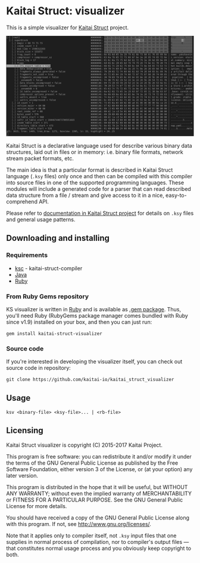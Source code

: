 # Kaitai Struct: visualizer

This is a simple visualizer for [Kaitai Struct](https://github.com/kaitai-io/kaitai_struct) project.

![screenshot](screenshot.png)

Kaitai Struct is a declarative language used for describe various
binary data structures, laid out in files or in memory: i.e. binary
file formats, network stream packet formats, etc.

The main idea is that a particular format is described in Kaitai
Struct language (`.ksy` files) only once and then can be compiled with
this compiler into source files in one of the supported programming
languages. These modules will include a generated code for a parser
that can read described data structure from a file / stream and give
access to it in a nice, easy-to-comprehend API.

Please refer to [documentation in Kaitai Struct project](https://github.com/kaitai-io/kaitai_struct)
for details on `.ksy` files and general usage patterns.

## Downloading and installing

### Requirements
- [ksc](http://kaitai.io/#quick-start) - kaitai-struct-compiler
- [Java](https://openjdk.java.net/install/) 
- [Ruby](https://www.ruby-lang.org/)

### From Ruby Gems repository

KS visualizer is written in [Ruby](https://www.ruby-lang.org/) and is
available as
[.gem package](https://rubygems.org/gems/kaitai-struct-visualizer). Thus,
you'll need Ruby (RubyGems package manager comes bundled with Ruby
since v1.9) installed on your box, and then you can just run:

```shell
gem install kaitai-struct-visualizer
```

### Source code

If you're interested in developing the visualizer itself, you can check
out source code in repository:

```shell
git clone https://github.com/kaitai-io/kaitai_struct_visualizer
```

## Usage

```shell
ksv <binary-file> <ksy-file>... | <rb-file>
```

## Licensing

Kaitai Struct visualizer is copyright (C) 2015-2017 Kaitai Project.

This program is free software: you can redistribute it and/or modify
it under the terms of the GNU General Public License as published by
the Free Software Foundation, either version 3 of the License, or (at
your option) any later version.

This program is distributed in the hope that it will be useful, but
WITHOUT ANY WARRANTY; without even the implied warranty of
MERCHANTABILITY or FITNESS FOR A PARTICULAR PURPOSE.  See the GNU
General Public License for more details.

You should have received a copy of the GNU General Public License
along with this program.  If not, see <http://www.gnu.org/licenses/>.

Note that it applies only to compiler itself, not `.ksy` input files
that one supplies in normal process of compilation, nor to compiler's
output files — that constitutes normal usage process and you obviously
keep copyright to both.
